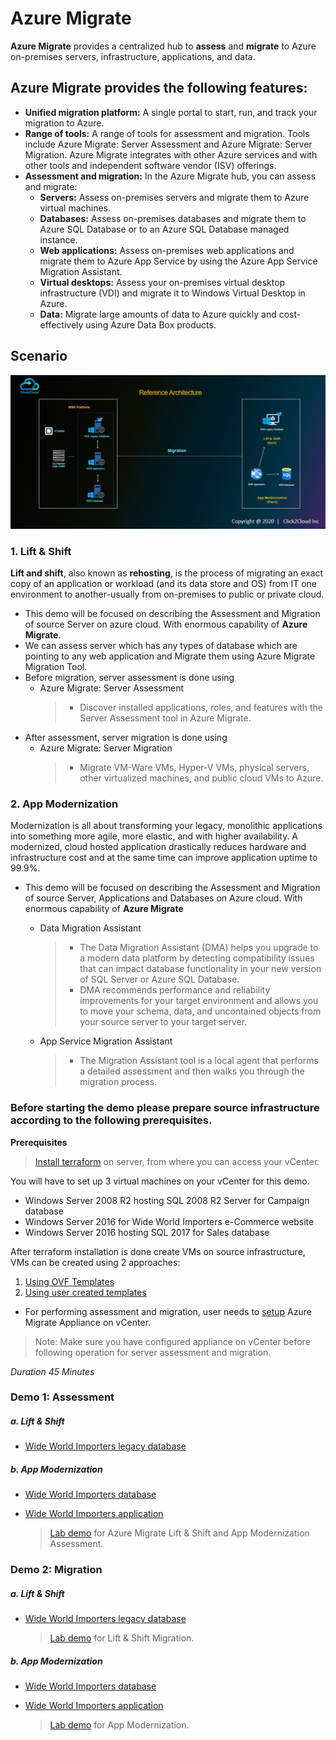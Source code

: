 # Azure Migrate
**Azure Migrate** provides a centralized hub to **assess** and **migrate** to Azure on-premises servers, infrastructure, applications, and data.
## Azure Migrate provides the following features:
* **Unified migration platform:** A single portal to start, run, and track your migration to Azure.
* **Range of tools:** A range of tools for assessment and migration. Tools include Azure Migrate: Server Assessment and Azure Migrate: Server Migration. Azure Migrate integrates with other Azure services and with other tools and independent software vendor (ISV) offerings.
* **Assessment and migration:** In the Azure Migrate hub, you can assess and migrate:
    * **Servers:** Assess on-premises servers and migrate them to Azure virtual machines.
    * **Databases:** Assess on-premises databases and migrate them to Azure SQL Database or to an Azure SQL Database managed instance.
    * **Web applications:** Assess on-premises web applications and migrate them to Azure App Service by using the Azure App Service Migration Assistant.
    * **Virtual desktops:** Assess your on-premises virtual desktop infrastructure (VDI) and migrate it to Windows Virtual Desktop in Azure.
    * **Data:** Migrate large amounts of data to Azure quickly and cost-effectively using Azure Data Box products.


## Scenario
<kbd>
  <img src="./images/migration-scenarios.jpg">
</kbd></p>

### **1. Lift & Shift**
**Lift and shift**, also known as **rehosting**, is the process of migrating an exact copy of an application or workload (and its data store and OS) from IT one environment to another-usually from on-premises to public or private cloud.

- This demo will be focused on describing the Assessment and Migration of source Server on azure cloud. With enormous capability of **Azure Migrate**.
- We can assess server which has any types of database which are pointing to any web application and Migrate them using Azure Migrate Migration Tool.
- Before migration, server assessment is done using
    - Azure Migrate: Server Assessment
        >- Discover installed applications, roles, and features with the Server Assessment tool in Azure Migrate.
- After assessment, server migration is done using
    - Azure Migrate: Server Migration
        >- Migrate VM-Ware VMs, Hyper-V VMs, physical servers, other virtualized machines, and public cloud VMs to Azure.

### **2. App Modernization**
Modernization is all about transforming your legacy, monolithic applications into something more agile, more elastic, and with higher availability.
A modernized, cloud hosted application drastically reduces hardware and infrastructure cost and at the same time can improve application uptime to 99.9%.
- This demo will be focused on describing the Assessment and Migration of source Server, Applications and Databases on Azure cloud. With enormous capability of **Azure Migrate**
    - Data Migration Assistant
        >- The Data Migration Assistant (DMA) helps you upgrade to a modern data platform by detecting compatibility issues that can impact database functionality in your new version of SQL Server or Azure SQL Database.
        >- DMA recommends performance and reliability improvements for your target environment and allows you to move your schema, data, and uncontained objects from your source server to your target server.

    - App Service Migration Assistant
        >- The Migration Assistant tool is a local agent that performs a detailed assessment and then walks you through the migration process.

### Before starting the demo please prepare source infrastructure according to the following prerequisites.
**Prerequisites**  

>[Install terraform](https://learn.hashicorp.com/terraform/getting-started/install.html) on server, from where you can access your vCenter.

You will have to set up 3 virtual machines on your vCenter for this demo.
 - Windows Server 2008 R2 hosting SQL 2008 R2 Server for Campaign database
 - Windows Server 2016 for Wide World Importers e-Commerce website
 - Windows Server 2016 hosting SQL 2017 for Sales database  

After terraform installation is done create VMs on source infrastructure, VMs can be created using 2 approaches:
1. [Using OVF Templates](terraform-scripts/ovf-based/wwi-infra/)
2. [Using user created templates](terraform-scripts/template-based/)

* For performing assessment and migration, user needs to [setup](prerequisites/appliance-setup.md) Azure Migrate Appliance on vCenter.

> Note: Make sure you have configured appliance on vCenter before following operation for server assessment and migration. 

*Duration 45 Minutes*

### Demo 1: Assessment
##### a. Lift & Shift 
* [Wide World Importers legacy database](assess/wwi-ecomm-db-legacy.md)
##### b. App Modernization 
* [Wide World Importers database](assess/wwi-ecomm-db.md)
* [Wide World Importers application](assess/wwi-ecomm-app.md)  

    > [Lab demo](http://ftp-repos.click2cloud.net/Videos/1-Azure-Migrate-Assessment.mp4) for Azure Migrate Lift & Shift and App Modernization Assessment.

### Demo 2: Migration
##### a. Lift & Shift 
* [Wide World Importers legacy database](migrate/wwi-ecomm-db-legacy.md)  

    > [Lab demo](http://ftp-repos.click2cloud.net/Videos/2-Lift-and-Shift-Migration.mp4) for Lift & Shift Migration.
##### b. App Modernization 
* [Wide World Importers database](migrate/wwi-ecomm-db.md)
* [Wide World Importers application](migrate/wwi-ecomm-app.md)  

    > [Lab demo](http://ftp-repos.click2cloud.net/Videos/3-App-Modernization-Migration.mp4) for App Modernization.
